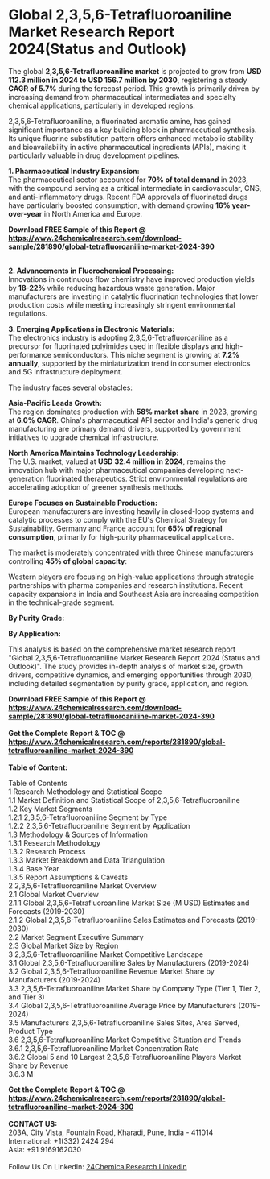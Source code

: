 <h1>Global 2,3,5,6-Tetrafluoroaniline Market Research Report 2024(Status and Outlook)</h1><p>The global <strong>2,3,5,6-Tetrafluoroaniline market</strong> is projected to grow from <strong>USD 112.3 million in 2024 to USD 156.7 million by 2030</strong>, registering a steady <strong>CAGR of 5.7%</strong> during the forecast period. This growth is primarily driven by increasing demand from pharmaceutical intermediates and specialty chemical applications, particularly in developed regions.</p><p>2,3,5,6-Tetrafluoroaniline, a fluorinated aromatic amine, has gained significant importance as a key building block in pharmaceutical synthesis. Its unique fluorine substitution pattern offers enhanced metabolic stability and bioavailability in active pharmaceutical ingredients (APIs), making it particularly valuable in drug development pipelines.</p><p><strong>1. Pharmaceutical Industry Expansion:</strong><br>
The pharmaceutical sector accounted for <strong>70% of total demand</strong> in 2023, with the compound serving as a critical intermediate in cardiovascular, CNS, and anti-inflammatory drugs. Recent FDA approvals of fluorinated drugs have particularly boosted consumption, with demand growing <strong>16% year-over-year</strong> in North America and Europe.</p><div><b>Download FREE Sample of this Report @ 
            <a href="https://www.24chemicalresearch.com/download-sample/281890/global-tetrafluoroaniline-market-2024-390">
            https://www.24chemicalresearch.com/download-sample/281890/global-tetrafluoroaniline-market-2024-390</a></b></div><br><p><strong>2. Advancements in Fluorochemical Processing:</strong><br>
Innovations in continuous flow chemistry have improved production yields by <strong>18-22%</strong> while reducing hazardous waste generation. Major manufacturers are investing in catalytic fluorination technologies that lower production costs while meeting increasingly stringent environmental regulations.</p><p><strong>3. Emerging Applications in Electronic Materials:</strong><br>
The electronics industry is adopting 2,3,5,6-Tetrafluoroaniline as a precursor for fluorinated polyimides used in flexible displays and high-performance semiconductors. This niche segment is growing at <strong>7.2% annually</strong>, supported by the miniaturization trend in consumer electronics and 5G infrastructure deployment.</p><p>The industry faces several obstacles:</p><p><strong>Asia-Pacific Leads Growth:</strong><br>
The region dominates production with <strong>58% market share</strong> in 2023, growing at <strong>6.0% CAGR</strong>. China's pharmaceutical API sector and India's generic drug manufacturing are primary demand drivers, supported by government initiatives to upgrade chemical infrastructure.</p><p><strong>North America Maintains Technology Leadership:</strong><br>
The U.S. market, valued at <strong>USD 32.4 million in 2024</strong>, remains the innovation hub with major pharmaceutical companies developing next-generation fluorinated therapeutics. Strict environmental regulations are accelerating adoption of greener synthesis methods.</p><p><strong>Europe Focuses on Sustainable Production:</strong><br>
European manufacturers are investing heavily in closed-loop systems and catalytic processes to comply with the EU's Chemical Strategy for Sustainability. Germany and France account for <strong>65% of regional consumption</strong>, primarily for high-purity pharmaceutical applications.</p><p>The market is moderately concentrated with three Chinese manufacturers controlling <strong>45% of global capacity</strong>:</p><p>Western players are focusing on high-value applications through strategic partnerships with pharma companies and research institutions. Recent capacity expansions in India and Southeast Asia are increasing competition in the technical-grade segment.</p><p><strong>By Purity Grade:</strong></p><p><strong>By Application:</strong></p><p>This analysis is based on the comprehensive market research report "Global 2,3,5,6-Tetrafluoroaniline Market Research Report 2024 (Status and Outlook)". The study provides in-depth analysis of market size, growth drivers, competitive dynamics, and emerging opportunities through 2030, including detailed segmentation by purity grade, application, and region.</p><div><b>Download FREE Sample of this Report @ 
            <a href="https://www.24chemicalresearch.com/download-sample/281890/global-tetrafluoroaniline-market-2024-390">
            https://www.24chemicalresearch.com/download-sample/281890/global-tetrafluoroaniline-market-2024-390</a></b></div><br><div><b>Get the Complete Report & TOC @ 
            <a href="https://www.24chemicalresearch.com/reports/281890/global-tetrafluoroaniline-market-2024-390">
            https://www.24chemicalresearch.com/reports/281890/global-tetrafluoroaniline-market-2024-390</a></b></div><br>
            <b>Table of Content:</b><p>Table of Contents<br />
 1 Research Methodology and Statistical Scope<br />
 1.1 Market Definition and Statistical Scope of 2,3,5,6-Tetrafluoroaniline<br />
 1.2 Key Market Segments<br />
 1.2.1 2,3,5,6-Tetrafluoroaniline Segment by Type<br />
 1.2.2 2,3,5,6-Tetrafluoroaniline Segment by Application<br />
 1.3 Methodology & Sources of Information<br />
 1.3.1 Research Methodology<br />
 1.3.2 Research Process<br />
 1.3.3 Market Breakdown and Data Triangulation<br />
 1.3.4 Base Year<br />
 1.3.5 Report Assumptions & Caveats<br />
 2 2,3,5,6-Tetrafluoroaniline Market Overview<br />
 2.1 Global Market Overview<br />
 2.1.1 Global 2,3,5,6-Tetrafluoroaniline Market Size (M USD) Estimates and Forecasts (2019-2030)<br />
 2.1.2 Global 2,3,5,6-Tetrafluoroaniline Sales Estimates and Forecasts (2019-2030)<br />
 2.2 Market Segment Executive Summary<br />
 2.3 Global Market Size by Region<br />
 3 2,3,5,6-Tetrafluoroaniline Market Competitive Landscape<br />
 3.1 Global 2,3,5,6-Tetrafluoroaniline Sales by Manufacturers (2019-2024)<br />
 3.2 Global 2,3,5,6-Tetrafluoroaniline Revenue Market Share by Manufacturers (2019-2024)<br />
 3.3 2,3,5,6-Tetrafluoroaniline Market Share by Company Type (Tier 1, Tier 2, and Tier 3)<br />
 3.4 Global 2,3,5,6-Tetrafluoroaniline Average Price by Manufacturers (2019-2024)<br />
 3.5 Manufacturers 2,3,5,6-Tetrafluoroaniline Sales Sites, Area Served, Product Type<br />
 3.6 2,3,5,6-Tetrafluoroaniline Market Competitive Situation and Trends<br />
 3.6.1 2,3,5,6-Tetrafluoroaniline Market Concentration Rate<br />
 3.6.2 Global 5 and 10 Largest 2,3,5,6-Tetrafluoroaniline Players Market Share by Revenue<br />
 3.6.3 M</p><div><b>Get the Complete Report & TOC @ 
            <a href="https://www.24chemicalresearch.com/reports/281890/global-tetrafluoroaniline-market-2024-390">
            https://www.24chemicalresearch.com/reports/281890/global-tetrafluoroaniline-market-2024-390</a></b></div><br><b>CONTACT US:</b><br>
            203A, City Vista, Fountain Road, Kharadi, Pune, India - 411014<br>
            International: +1(332) 2424 294<br>
            Asia: +91 9169162030 <br><br>
            Follow Us On LinkedIn: <a href="https://www.linkedin.com/company/24chemicalresearch/">24ChemicalResearch LinkedIn</a>